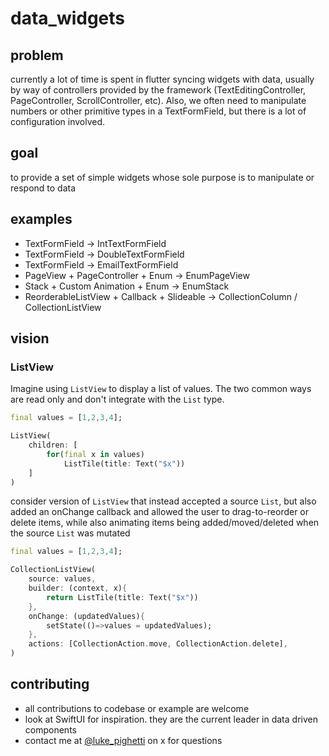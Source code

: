 # data_widgets

## problem

currently a lot of time is spent in flutter syncing widgets with data, usually by way of controllers provided by the framework (TextEditingController, PageController, ScrollController, etc). Also, we often need to manipulate numbers or other primitive types in a TextFormField, but there is a lot of configuration involved.

## goal

to provide a set of simple widgets whose sole purpose is to manipulate or respond to data

## examples

- TextFormField -> IntTextFormField
- TextFormField -> DoubleTextFormField
- TextFormField -> EmailTextFormField
- PageView + PageController + Enum -> EnumPageView
- Stack + Custom Animation + Enum -> EnumStack
- ReorderableListView + Callback + Slideable -> CollectionColumn / CollectionListView

## vision

### ListView

Imagine using `ListView` to display a list of values. The two common ways are read only and don't integrate with the `List` type.

```dart
final values = [1,2,3,4];

ListView(
    children: [
        for(final x in values)
            ListTile(title: Text("$x"))
    ]
)
```

consider version of `ListView` that instead accepted a source `List`, but also added an onChange callback and allowed the user to drag-to-reorder or delete items, while also animating items being added/moved/deleted when the source `List` was mutated


```dart
final values = [1,2,3,4];

CollectionListView(
    source: values,
    builder: (context, x){
        return ListTile(title: Text("$x"))
    },
    onChange: (updatedValues){
        setState(()=>values = updatedValues);
    },
    actions: [CollectionAction.move, CollectionAction.delete],
)
```

## contributing

- all contributions to codebase or example are welcome
- look at SwiftUI for inspiration. they are the current leader in data driven components
- contact me at [@luke_pighetti](https://x.com/luke_pighetti) on x for questions